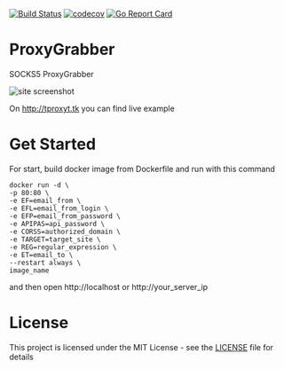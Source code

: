 [![Build Status](https://travis-ci.org/trigun117/ProxyGrabber.svg?branch=master)](https://travis-ci.org/trigun117/ProxyGrabber) [![codecov](https://codecov.io/gh/trigun117/ProxyGrabber/branch/master/graph/badge.svg)](https://codecov.io/gh/trigun117/ProxyGrabber) [![Go Report Card](https://goreportcard.com/badge/github.com/trigun117/ProxyGrabber)](https://goreportcard.com/report/github.com/trigun117/ProxyGrabber)
# ProxyGrabber

SOCKS5 ProxyGrabber

![site screenshot](https://github.com/trigun117/ProxyGrabber/blob/master/image.JPG)

On http://tproxyt.tk you can find live example

# Get Started

For start, build docker image from Dockerfile and run with this command
```
docker run -d \
-p 80:80 \
-e EF=email_from \
-e EFL=email_from_login \
-e EFP=email_from_password \
-e APIPAS=api_password \
-e CORSS=authorized_domain \
-e TARGET=target_site \
-e REG=regular_expression \
-e ET=email_to \
--restart always \
image_name
```
and then open http://localhost or http://your_server_ip

# License

This project is licensed under the MIT License - see the [LICENSE](LICENSE) file for details
